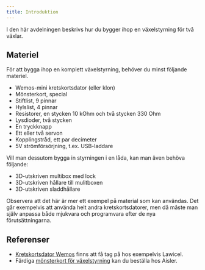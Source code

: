 ```yaml
---
title: Introduktion
---
```


I den här avdelningen beskrivs hur du bygger ihop en växelstyrning för två växlar.


## Materiel
För att bygga ihop en komplett växelstyrning, behöver du minst följande materiel.

 - Wemos-mini kretskortsdator (eller klon)
 - Mönsterkort, special
 - Stiftlist, 9 pinnar
 - Hylslist, 4 pinnar
 - Resistorer, en stycken 10 kOhm och två stycken 330 Ohm
 - Lysdioder, två stycken
 - En tryckknapp
 - Ett eller två servon
 - Kopplingstråd, ett par decimeter
 - 5V strömförsörjning, t.ex. USB-laddare

Vill man dessutom bygga in styrningen i en låda, kan man även behöva följande:
 - 3D-utskriven multibox med lock
 - 3D-utskriven hållare till mulitboxen
 - 3D-utskriven sladdhållare

Observera att det här är mer ett exempel på material som kan användas. Det går exempelvis att använda helt andra kretskortsdatorer, men då måste man själv anpassa både mjukvara och programvara efter de nya förutsättningarna.


## Referenser

 - [Kretskortsdator Wemos](https://www.lawicel-shop.se/microkontroller/esp8266-esp32) finns att få tag på hos exempelvis Lawicel.
 - Färdiga [mönsterkort för växelstyrning](https://aisler.net/p/XVYMUWEX) kan du beställa hos Aisler.

